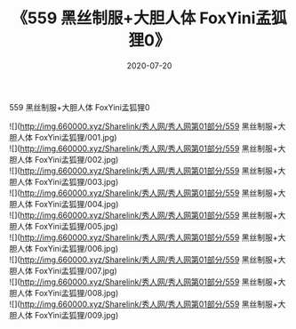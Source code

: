 ﻿---
layout: post
title:  《559 黑丝制服+大胆人体 FoxYini孟狐狸0》
date:   2020-07-20
img: http://img.660000.xyz/Sharelink/秀人网/秀人网第01部分/559 黑丝制服+大胆人体 FoxYini孟狐狸0/000.jpg
categories: [美女, 清纯, 唯美]
---

559 黑丝制服+大胆人体 FoxYini孟狐狸0

  ![](http://img.660000.xyz/Sharelink/秀人网/秀人网第01部分/559 黑丝制服+大胆人体 FoxYini孟狐狸/001.jpg) <br> ![](http://img.660000.xyz/Sharelink/秀人网/秀人网第01部分/559 黑丝制服+大胆人体 FoxYini孟狐狸/002.jpg) <br> ![](http://img.660000.xyz/Sharelink/秀人网/秀人网第01部分/559 黑丝制服+大胆人体 FoxYini孟狐狸/003.jpg) <br> ![](http://img.660000.xyz/Sharelink/秀人网/秀人网第01部分/559 黑丝制服+大胆人体 FoxYini孟狐狸/004.jpg) <br> ![](http://img.660000.xyz/Sharelink/秀人网/秀人网第01部分/559 黑丝制服+大胆人体 FoxYini孟狐狸/005.jpg) <br> ![](http://img.660000.xyz/Sharelink/秀人网/秀人网第01部分/559 黑丝制服+大胆人体 FoxYini孟狐狸/006.jpg) <br> ![](http://img.660000.xyz/Sharelink/秀人网/秀人网第01部分/559 黑丝制服+大胆人体 FoxYini孟狐狸/007.jpg) <br> ![](http://img.660000.xyz/Sharelink/秀人网/秀人网第01部分/559 黑丝制服+大胆人体 FoxYini孟狐狸/008.jpg) <br> ![](http://img.660000.xyz/Sharelink/秀人网/秀人网第01部分/559 黑丝制服+大胆人体 FoxYini孟狐狸/009.jpg) <br>